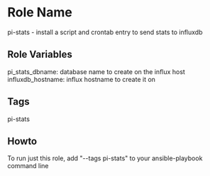 
Role Name
=========

pi-stats - install a script and crontab entry to send stats to influxdb


Role Variables
--------------

pi_stats_dbname:   database name to create on the influx host
influxdb_hostname: influx hostname to create it on

Tags
----
pi-stats

Howto
----
To run just this role, add "--tags pi-stats" to your ansible-playbook command line

